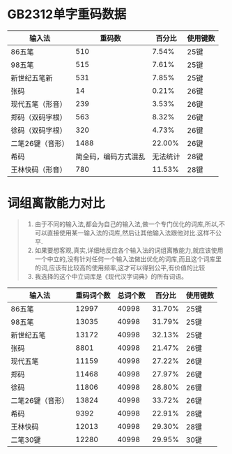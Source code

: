 # GB2312单字重码数据
输入法|  重码数| 百分比 |使用键数
------|-------|-------|-------
86五笔| 510| 7.54%| 25键
98五笔| 515| 7.61% |25键
新世纪五笔新| 531| 7.85%| 25键
张码| 14| 0.21%| 26键
现代五笔（形音）| 239| 3.53%| 26键
郑码（双码字根）| 563| 8.32% |26键
徐码（双码字根）| 320| 4.73%| 26键
二笔26键（音形） |1488| 22.00%| 26键
希码| 简全码，编码方式混乱| 无法统计| 28键
王林快码（形音）| 780| 11.53%| 28键

# 词组离散能力对比
> 1. 由于不同的输入法,都会为自己的输入法,做一个专门优化的词库,所以,不可以直接使用某一输入法的词库,然后让其他输入法跟他对比.这样不公平.
> 1. 如果要想客观,真实,详细地反应各个输入法的词组离散能力,就应该使用一个中立的,没有针对任何一个输入法做出优化的词库,而且这个词库里的词,应该有比较高的使用频率,这才可以得到公平,有价值的比较
> 1. 我选择的这个中立词库是《现代汉字词典》的所有词语。

输入法|重码词个数|总词个数|百分比|使用键数
-----|---------|--------|-----|--------
86五笔|12997|40998|31.70%|25键
98五笔|13035|40998|31.79%|25键
新世纪五笔|13172|40998|32.13%|25键
张码|8801|40998|21.47%|26键
现代五笔|11159|40998|27.22%|26键
郑码|11468|40998|27.97%|26键
徐码|11806|40998|28.80%|26键
二笔26键（音形）|13824|40998|33.72%|26键
希码|9392|40998|22.91%|28键
王林快码|12013|40998|29.30%|28键
二笔30键|12280|40998|29.95%|30键
